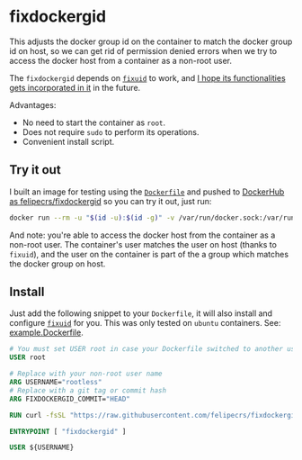 # fixdockergid

This adjusts the docker group id on the container to match the docker group id on host, so we can get rid of permission denied errors when we try to access the docker host from a container as a non-root user.

The `fixdockergid` depends on [`fixuid`](https://github.com/boxboat/fixuid) to work, and [I hope its functionalities gets incorporated in it](https://github.com/boxboat/fixuid/issues/29) in the future.

Advantages:

- No need to start the container as `root`.
- Does not require `sudo` to perform its operations.
- Convenient install script.

## Try it out

I built an image for testing using the [`Dockerfile`](./Dockerfile) and pushed to [DockerHub as felipecrs/fixdockergid](https://hub.docker.com/r/felipecrs/fixdockergid) so you can try it out, just run:

```bash
docker run --rm -u "$(id -u):$(id -g)" -v /var/run/docker.sock:/var/run/docker.sock felipecrs/fixdockergid docker run hello-world
```

And note: you're able to access the docker host from the container as a non-root user. The container's user matches the user on host (thanks to `fixuid`), and the user on the container is part of the a group which matches the docker group on host.

## Install

Just add the following snippet to your `Dockerfile`, it will also install and configure [`fixuid`](https://github.com/boxboat/fixuid) for you. This was only tested on `ubuntu` containers. See: [example.Dockerfile](./example.Dockerfile).

```Dockerfile
# You must set USER root in case your Dockerfile switched to another user before
USER root

# Replace with your non-root user name
ARG USERNAME="rootless"
# Replace with a git tag or commit hash
ARG FIXDOCKERGID_COMMIT="HEAD"

RUN curl -fsSL "https://raw.githubusercontent.com/felipecrs/fixdockergid/${FIXDOCKERGID_COMMIT}/install.sh" | sh -

ENTRYPOINT [ "fixdockergid" ]

USER ${USERNAME}
```
